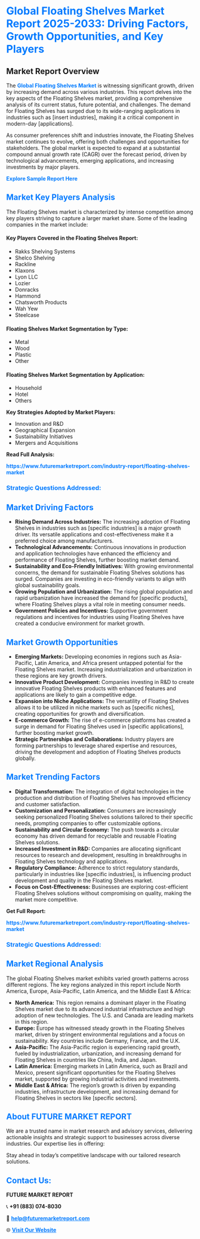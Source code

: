 <h1 style="color: #007BFF;">Global Floating Shelves Market Report 2025-2033: Driving Factors, Growth Opportunities, and Key Players</h1>

<section id="overview">
<h2>Market Report Overview</h2>
<p>The <a href="https://www.futuremarketreport.com/industry-report/floating-shelves-market" style="color: #007BFF; text-decoration: none;"><strong>Global Floating Shelves Market</strong></a> is witnessing significant growth, driven by increasing demand across various industries. This report delves into the key aspects of the Floating Shelves market, providing a comprehensive analysis of its current status, future potential, and challenges. The demand for Floating Shelves has surged due to its wide-ranging applications in industries such as [insert industries], making it a critical component in modern-day [applications].</p>
<p>As consumer preferences shift and industries innovate, the Floating Shelves market continues to evolve, offering both challenges and opportunities for stakeholders. The global market is expected to expand at a substantial compound annual growth rate (CAGR) over the forecast period, driven by technological advancements, emerging applications, and increasing investments by major players.</p>
</section>

<section id="overview">
<p><a href="https://www.futuremarketreport.com/request-sample/reportId=62355" style="color: #007BFF; text-decoration: none;"><strong>Explore Sample Report Here</strong></a></p>
</section>

<section id="key-players">
<h2 style="color: #007BFF;">Market Key Players Analysis</h2>
<p>The Floating Shelves market is characterized by intense competition among key players striving to capture a larger market share. Some of the leading companies in the market include:</p>
<h4>Key Players Covered in the Floating Shelves Report:</h4>
<ul><li>Rakks Shelving Systems</li><li>Shelco Shelving</li><li>Rackline</li><li>Klaxons</li><li>Lyon LLC</li><li>Lozier</li><li>Donracks</li><li>Hammond</li><li>Chatsworth Products</li><li>Wah Yew</li><li>Steelcase</li></ul>
<h4>Floating Shelves Market Segmentation by Type:</h4>
<ul><li>Metal</li><li>Wood</li><li>Plastic</li><li>Other</li></ul>

<h4>Floating Shelves Market Segmentation by Application:</h4>
<ul><li>Household</li><li>Hotel</li><li>Others</li></ul>
<p><strong>Key Strategies Adopted by Market Players:</strong></p>
<ul>
<li>Innovation and R&D</li>
<li>Geographical Expansion</li>
<li>Sustainability Initiatives</li>
<li>Mergers and Acquisitions</li>
</ul>
</section>

<section>
<p><strong>Read Full Analysis: </strong></p><a href="https://www.futuremarketreport.com/industry-report/floating-shelves-market" style="color: #007BFF; text-decoration: none;"><strong>https://www.futuremarketreport.com/industry-report/floating-shelves-market</strong></a>
<h3 style="color: #007BFF;">Strategic Questions Addressed:</h3>
</section>

<section id="driving-factors">
<h2 style="color: #007BFF;">Market Driving Factors</h2>
<ul>
<li><strong>Rising Demand Across Industries:</strong> The increasing adoption of Floating Shelves in industries such as [specific industries] is a major growth driver. Its versatile applications and cost-effectiveness make it a preferred choice among manufacturers.</li>
<li><strong>Technological Advancements:</strong> Continuous innovations in production and application technologies have enhanced the efficiency and performance of Floating Shelves, further boosting market demand.</li>
<li><strong>Sustainability and Eco-Friendly Initiatives:</strong> With growing environmental concerns, the demand for sustainable Floating Shelves solutions has surged. Companies are investing in eco-friendly variants to align with global sustainability goals.</li>
<li><strong>Growing Population and Urbanization:</strong> The rising global population and rapid urbanization have increased the demand for [specific products], where Floating Shelves plays a vital role in meeting consumer needs.</li>
<li><strong>Government Policies and Incentives:</strong> Supportive government regulations and incentives for industries using Floating Shelves have created a conducive environment for market growth.</li>
</ul>
</section>

<section id="growth-opportunities">
<h2 style="color: #007BFF;">Market Growth Opportunities</h2>
<ul>
<li><strong>Emerging Markets:</strong> Developing economies in regions such as Asia-Pacific, Latin America, and Africa present untapped potential for the Floating Shelves market. Increasing industrialization and urbanization in these regions are key growth drivers.</li>
<li><strong>Innovative Product Development:</strong> Companies investing in R&D to create innovative Floating Shelves products with enhanced features and applications are likely to gain a competitive edge.</li>
<li><strong>Expansion into Niche Applications:</strong> The versatility of Floating Shelves allows it to be utilized in niche markets such as [specific niches], creating opportunities for growth and diversification.</li>
<li><strong>E-commerce Growth:</strong> The rise of e-commerce platforms has created a surge in demand for Floating Shelves used in [specific applications], further boosting market growth.</li>
<li><strong>Strategic Partnerships and Collaborations:</strong> Industry players are forming partnerships to leverage shared expertise and resources, driving the development and adoption of Floating Shelves products globally.</li>
</ul>
</section>

<section id="trending-factors">
<h2 style="color: #007BFF;">Market Trending Factors</h2>
<ul>
<li><strong>Digital Transformation:</strong> The integration of digital technologies in the production and distribution of Floating Shelves has improved efficiency and customer satisfaction.</li>
<li><strong>Customization and Personalization:</strong> Consumers are increasingly seeking personalized Floating Shelves solutions tailored to their specific needs, prompting companies to offer customizable options.</li>
<li><strong>Sustainability and Circular Economy:</strong> The push towards a circular economy has driven demand for recyclable and reusable Floating Shelves solutions.</li>
<li><strong>Increased Investment in R&D:</strong> Companies are allocating significant resources to research and development, resulting in breakthroughs in Floating Shelves technology and applications.</li>
<li><strong>Regulatory Compliance:</strong> Adherence to strict regulatory standards, particularly in industries like [specific industries], is influencing product development and quality in the Floating Shelves market.</li>
<li><strong>Focus on Cost-Effectiveness:</strong> Businesses are exploring cost-efficient Floating Shelves solutions without compromising on quality, making the market more competitive.</li>
</ul>
</section>

<section>
<p><strong>Get Full Report: </strong></p><a href="https://www.futuremarketreport.com/industry-report/floating-shelves-market" style="color: #007BFF; text-decoration: none;"><strong>https://www.futuremarketreport.com/industry-report/floating-shelves-market</strong></a>
<h3 style="color: #007BFF;">Strategic Questions Addressed:</h3>
</section>


<section id="regional-analysis">
<h2 style="color: #007BFF;">Market Regional Analysis</h2>
<p>The global Floating Shelves market exhibits varied growth patterns across different regions. The key regions analyzed in this report include North America, Europe, Asia-Pacific, Latin America, and the Middle East & Africa:</p>
<ul>
<li><strong>North America:</strong> This region remains a dominant player in the Floating Shelves market due to its advanced industrial infrastructure and high adoption of new technologies. The U.S. and Canada are leading markets in this region.</li>
<li><strong>Europe:</strong> Europe has witnessed steady growth in the Floating Shelves market, driven by stringent environmental regulations and a focus on sustainability. Key countries include Germany, France, and the U.K.</li>
<li><strong>Asia-Pacific:</strong> The Asia-Pacific region is experiencing rapid growth, fueled by industrialization, urbanization, and increasing demand for Floating Shelves in countries like China, India, and Japan.</li>
<li><strong>Latin America:</strong> Emerging markets in Latin America, such as Brazil and Mexico, present significant opportunities for the Floating Shelves market, supported by growing industrial activities and investments.</li>
<li><strong>Middle East & Africa:</strong> The region’s growth is driven by expanding industries, infrastructure development, and increasing demand for Floating Shelves in sectors like [specific sectors].</li>
</ul>
</section>

<footer>
<h2 style="color: #007BFF;">About FUTURE MARKET REPORT</h2>
<p>We are a trusted name in market research and advisory services, delivering actionable insights and strategic support to businesses across diverse industries. Our expertise lies in offering:</p>

<p>Stay ahead in today’s competitive landscape with our tailored research solutions.</p>

<h2 style="color: #007BFF;">Contact Us:</h2>
<p><strong>FUTURE MARKET REPORT</strong></p>
<p>📞 <strong>+91 (883) 074-8030</strong></p>
<p>📧 <strong><a href="mailto:help@futuremarketreport.com" style="color: #007BFF;">help@futuremarketreport.com</a></strong></p>
<p>🌐 <strong><a href="https://www.futuremarketreport.com/" style="color: #007BFF;">Visit Our Website</a></strong></p>
</footer>